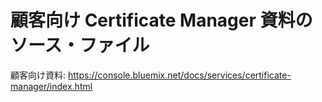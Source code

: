 # 顧客向け Certificate Manager 資料のソース・ファイル

顧客向け資料: https://console.bluemix.net/docs/services/certificate-manager/index.html



